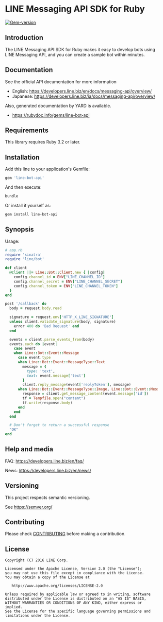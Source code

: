 # LINE Messaging API SDK for Ruby

[![Gem-version](https://img.shields.io/gem/v/line-bot-api.svg)](https://rubygems.org/gems/line-bot-api)


## Introduction
The LINE Messaging API SDK for Ruby makes it easy to develop bots using LINE Messaging API, and you can create a sample bot within minutes.

## Documentation

See the official API documentation for more information

- English: https://developers.line.biz/en/docs/messaging-api/overview/
- Japanese: https://developers.line.biz/ja/docs/messaging-api/overview/

Also, generated documentation by YARD is available.

- https://rubydoc.info/gems/line-bot-api

## Requirements
This library requires Ruby 3.2 or later.

## Installation

Add this line to your application's Gemfile:

```ruby
gem 'line-bot-api'
```

And then execute:

```sh
bundle
```

Or install it yourself as:

```sh
gem install line-bot-api
```

## Synopsis

Usage:

```ruby
# app.rb
require 'sinatra'
require 'line/bot'

def client
  @client ||= Line::Bot::Client.new { |config|
    config.channel_id = ENV["LINE_CHANNEL_ID"]
    config.channel_secret = ENV["LINE_CHANNEL_SECRET"]
    config.channel_token = ENV["LINE_CHANNEL_TOKEN"]
  }
end

post '/callback' do
  body = request.body.read

  signature = request.env['HTTP_X_LINE_SIGNATURE']
  unless client.validate_signature(body, signature)
    error 400 do 'Bad Request' end
  end

  events = client.parse_events_from(body)
  events.each do |event|
    case event
    when Line::Bot::Event::Message
      case event.type
      when Line::Bot::Event::MessageType::Text
        message = {
          type: 'text',
          text: event.message['text']
        }
        client.reply_message(event['replyToken'], message)
      when Line::Bot::Event::MessageType::Image, Line::Bot::Event::MessageType::Video
        response = client.get_message_content(event.message['id'])
        tf = Tempfile.open("content")
        tf.write(response.body)
      end
    end
  end

  # Don't forget to return a successful response
  "OK"
end
```

## Help and media
FAQ: https://developers.line.biz/en/faq/

News: https://developers.line.biz/en/news/

## Versioning
This project respects semantic versioning.

See https://semver.org/

## Contributing
Please check [CONTRIBUTING](CONTRIBUTING.md) before making a contribution.

## License
```
Copyright (C) 2016 LINE Corp.
 
Licensed under the Apache License, Version 2.0 (the "License");
you may not use this file except in compliance with the License.
You may obtain a copy of the License at
 
   http://www.apache.org/licenses/LICENSE-2.0
 
Unless required by applicable law or agreed to in writing, software
distributed under the License is distributed on an "AS IS" BASIS,
WITHOUT WARRANTIES OR CONDITIONS OF ANY KIND, either express or implied.
See the License for the specific language governing permissions and
limitations under the License.
```
